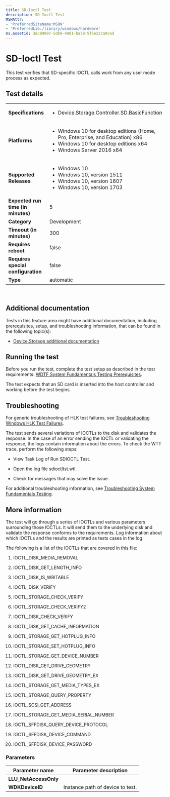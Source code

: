 ```yaml
---
title: SD-Ioctl Test
description: SD-Ioctl Test
MSHAttr:
- 'PreferredSiteName:MSDN'
- 'PreferredLib:/library/windows/hardware'
ms.assetid: 3ec09897-5db9-4481-ba38-5f5e22ca9cad
---
```


# <span id="p-hlk-test.0b339365-bf86-4fc3-80f2-12b0a0283b3a"></span>SD-Ioctl Test


This test verifies that SD-specific IOCTL calls work from any user mode process as expected.

## <span id="Test_details"></span><span id="test_details"></span><span id="TEST_DETAILS"></span>Test details


<table>
<colgroup>
<col width="50%" />
<col width="50%" />
</colgroup>
<tbody>
<tr class="odd">
<td><strong>Specifications</strong></td>
<td><ul>
<li>Device.Storage.Controller.SD.BasicFunction</li>
</ul></td>
</tr>
<tr class="even">
<td><strong>Platforms</strong></td>
<td><ul>
<li>Windows 10 for desktop editions (Home, Pro, Enterprise, and Education) x86</li>
<li>Windows 10 for desktop editions x64</li>
<li>Windows Server 2016 x64</li>
</ul></td>
</tr>
<tr class="odd">
<td><strong>Supported Releases</strong></td>
<td><ul>
<li>Windows 10</li>
<li>Windows 10, version 1511</li>
<li>Windows 10, version 1607</li>
<li>Windows 10, version 1703</li>
</ul></td>
</tr>
<tr class="even">
<td><strong>Expected run time (in minutes)</strong></td>
<td>5</td>
</tr>
<tr class="odd">
<td><strong>Category</strong></td>
<td>Development</td>
</tr>
<tr class="even">
<td><strong>Timeout (in minutes)</strong></td>
<td>300</td>
</tr>
<tr class="odd">
<td><strong>Requires reboot</strong></td>
<td>false</td>
</tr>
<tr class="even">
<td><strong>Requires special configuration</strong></td>
<td>false</td>
</tr>
<tr class="odd">
<td><strong>Type</strong></td>
<td>automatic</td>
</tr>
</tbody>
</table>

 

## <span id="Additional_documentation"></span><span id="additional_documentation"></span><span id="ADDITIONAL_DOCUMENTATION"></span>Additional documentation


Tests in this feature area might have additional documentation, including prerequisites, setup, and troubleshooting information, that can be found in the following topic(s):

-   [Device.Storage additional documentation](device-storage-additional-documentation.md)

## <span id="Running_the_test"></span><span id="running_the_test"></span><span id="RUNNING_THE_TEST"></span>Running the test


Before you run the test, complete the test setup as described in the test requirements: [WDTF System Fundamentals Testing Prerequisites](wdtf-system-fundamentals-testing-prerequisites.md).

The test expects that an SD card is inserted into the host controller and working before the test begins.

## <span id="Troubleshooting"></span><span id="troubleshooting"></span><span id="TROUBLESHOOTING"></span>Troubleshooting


For generic troubleshooting of HLK test failures, see [Troubleshooting Windows HLK Test Failures](..\user\troubleshooting-windows-hlk-test-failures.md).

The test sends several variations of IOCTLs to the disk and validates the response. In the case of an error sending the IOCTL or validating the response, the logs contain information about the errors. To check the WTT trace, perform the following steps:

-   View Task Log of Run SDIOCTL Test.

-   Open the log file sdioctltst.wtl.

-   Check for messages that may solve the issue.

For additional troubleshooting information, see [Troubleshooting System Fundamentals Testing](troubleshooting-system-fundamentals-testing.md).

## <span id="More_information"></span><span id="more_information"></span><span id="MORE_INFORMATION"></span>More information


The test will go through a series of IOCTLs and various parameters surrounding those IOCTLs. It will send them to the underlying disk and validate the response conforms to the requirements. Log information about which IOCTLs and the results are printed as tests cases in the log.

The following is a list of the IOCTLs that are covered in this file:

1.  IOCTL\_DISK\_MEDIA\_REMOVAL

2.  IOCTL\_DISK\_GET\_LENGTH\_INFO

3.  IOCTL\_DISK\_IS\_WRITABLE

4.  IOCTL\_DISK\_VERIFY

5.  IOCTL\_STORAGE\_CHECK\_VERIFY

6.  IOCTL\_STORAGE\_CHECK\_VERIFY2

7.  IOCTL\_DISK\_CHECK\_VERIFY

8.  IOCTL\_DISK\_GET\_CACHE\_INFORMATION

9.  IOCTL\_STORAGE\_GET\_HOTPLUG\_INFO

10. IOCTL\_STORAGE\_SET\_HOTPLUG\_INFO

11. IOCTL\_STORAGE\_GET\_DEVICE\_NUMBER

12. IOCTL\_DISK\_GET\_DRIVE\_GEOMETRY

13. IOCTL\_DISK\_GET\_DRIVE\_GEOMETRY\_EX

14. IOCTL\_STORAGE\_GET\_MEDIA\_TYPES\_EX

15. IOCTL\_STORAGE\_QUERY\_PROPERTY

16. IOCTL\_SCSI\_GET\_ADDRESS

17. IOCTL\_STORAGE\_GET\_MEDIA\_SERIAL\_NUMBER

18. IOCTL\_SFFDISK\_QUERY\_DEVICE\_PROTOCOL

19. IOCTL\_SFFDISK\_DEVICE\_COMMAND

20. IOCTL\_SFFDISK\_DEVICE\_PASSWORD

### <span id="Parameters"></span><span id="parameters"></span><span id="PARAMETERS"></span>Parameters

| Parameter name         | Parameter description            |
|------------------------|----------------------------------|
| **LLU\_NetAccessOnly** |                                  |
| **WDKDeviceID**        | Instance path of device to test. |

 

 

 






